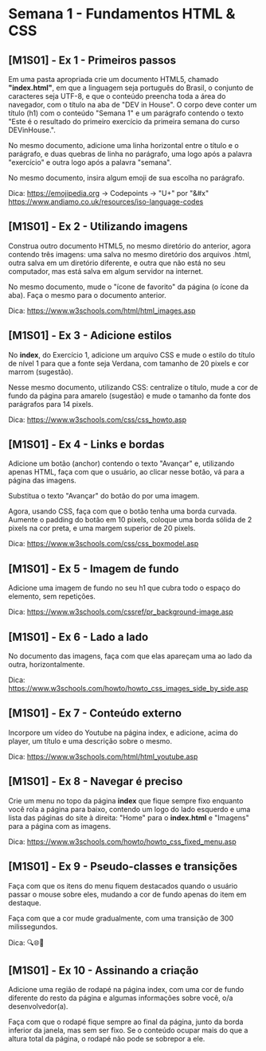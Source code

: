 # Semana 1 - Fundamentos HTML & CSS

## [M1S01] - Ex 1 - Primeiros passos

Em uma pasta apropriada crie um documento HTML5, chamado **"index.html"**, em que a linguagem seja português do Brasil, o conjunto de caracteres seja UTF-8, e que o conteúdo preencha toda a área do navegador, com o título na aba de "DEV in House". O corpo deve conter um título (h1) com o conteúdo "Semana 1" e um parágrafo contendo o texto "Este é o resultado do primeiro exercício da primeira semana do curso DEVinHouse.".

No mesmo documento, adicione uma linha horizontal entre o título e o parágrafo, e duas quebras de linha no parágrafo, uma logo após a palavra "exercício" e outra logo após a palavra "semana".

No mesmo documento, insira algum emoji de sua escolha no parágrafo.

Dica: https://emojipedia.org -> Codepoints -> "U+" por "&#x"  
https://www.andiamo.co.uk/resources/iso-language-codes

## [M1S01] - Ex 2 - Utilizando imagens

Construa outro documento HTML5, no mesmo diretório do anterior, agora contendo três imagens: uma salva no mesmo diretório dos arquivos .html, outra salva em um diretório diferente, e outra que não está no seu computador, mas está salva em algum servidor na internet.

No mesmo documento, mude o "ícone de favorito" da página (o ícone da aba). Faça o mesmo para o documento anterior.

Dica: https://www.w3schools.com/html/html_images.asp

## [M1S01] - Ex 3 - Adicione estilos

No **index**, do Exercício 1, adicione um arquivo CSS e mude o estilo do título de nível 1 para que a fonte seja Verdana, com tamanho de 20 pixels e cor marrom (sugestão).

Nesse mesmo documento, utilizando CSS: centralize o título, mude a cor de fundo da página para amarelo (sugestão) e mude o tamanho da fonte dos parágrafos para 14 pixels.

Dica: https://www.w3schools.com/css/css_howto.asp

## [M1S01] - Ex 4 - Links e bordas

Adicione um botão (anchor) contendo o texto "Avançar" e, utilizando apenas HTML, faça com que o usuário, ao clicar nesse botão, vá para a página das imagens.

Substitua o texto "Avançar" do botão do por uma imagem.

Agora, usando CSS, faça com que o botão tenha uma borda curvada.  
Aumente o padding do botão em 10 pixels, coloque uma borda sólida de 2 pixels na cor preta, e uma margem superior de 20 pixels.

Dica: https://www.w3schools.com/css/css_boxmodel.asp

## [M1S01] - Ex 5 - Imagem de fundo

Adicione uma imagem de fundo no seu h1 que cubra todo o espaço do elemento, sem repetições.

Dica: https://www.w3schools.com/cssref/pr_background-image.asp

## [M1S01] - Ex 6 - Lado a lado

No documento das imagens, faça com que elas apareçam uma ao lado da outra, horizontalmente.

Dica: https://www.w3schools.com/howto/howto_css_images_side_by_side.asp

## [M1S01] - Ex 7 - Conteúdo externo

Incorpore um vídeo do Youtube na página index, e adicione, acima do player, um título e uma descrição sobre o mesmo.

Dica: https://www.w3schools.com/html/html_youtube.asp

## [M1S01] - Ex 8 - Navegar é preciso

Crie um menu no topo da página **index** que fique sempre fixo enquanto você rola a página para baixo, contendo um logo do lado esquerdo e uma lista das páginas do site à direita: "Home" para o **index.html** e "Imagens" para a página com as imagens.

Dica: https://www.w3schools.com/howto/howto_css_fixed_menu.asp

## [M1S01] - Ex 9 - Pseudo-classes e transições

Faça com que os itens do menu fiquem destacados quando o usuário passar o mouse sobre eles, mudando a cor de fundo apenas do item em destaque.

Faça com que a cor mude gradualmente, com uma transição de 300 milissegundos.

Dica: 🔍🌐🤭

## [M1S01] - Ex 10 - Assinando a criação

Adicione uma região de rodapé na página index, com uma cor de fundo diferente do resto da página e algumas informações sobre você, o/a desenvolvedor(a).

Faça com que o rodapé fique sempre ao final da página, junto da borda inferior da janela, mas sem ser fixo. Se o conteúdo ocupar mais do que a altura total da página, o rodapé não pode se sobrepor a ele.
